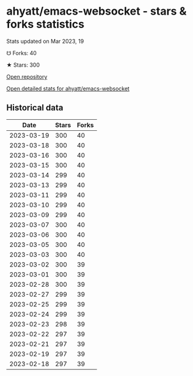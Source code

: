# ahyatt/emacs-websocket - stars & forks statistics

Stats updated on Mar 2023, 19

☋ Forks: 40

★ Stars: 300

[Open repository](https://github.com/ahyatt/emacs-websocket)

[Open detailed stats for ahyatt/emacs-websocket](https://reviewgithub.com/rep/ahyatt/emacs-websocket)

## Historical data
| Date | Stars | Forks |
|------|-------|-------|
| 2023-03-19 | 300 | 40 | 
| 2023-03-18 | 300 | 40 | 
| 2023-03-16 | 300 | 40 | 
| 2023-03-15 | 300 | 40 | 
| 2023-03-14 | 299 | 40 | 
| 2023-03-13 | 299 | 40 | 
| 2023-03-11 | 299 | 40 | 
| 2023-03-10 | 299 | 40 | 
| 2023-03-09 | 299 | 40 | 
| 2023-03-07 | 300 | 40 | 
| 2023-03-06 | 300 | 40 | 
| 2023-03-05 | 300 | 40 | 
| 2023-03-03 | 300 | 40 | 
| 2023-03-02 | 300 | 39 | 
| 2023-03-01 | 300 | 39 | 
| 2023-02-28 | 300 | 39 | 
| 2023-02-27 | 299 | 39 | 
| 2023-02-25 | 299 | 39 | 
| 2023-02-24 | 299 | 39 | 
| 2023-02-23 | 298 | 39 | 
| 2023-02-22 | 297 | 39 | 
| 2023-02-21 | 297 | 39 | 
| 2023-02-19 | 297 | 39 | 
| 2023-02-18 | 297 | 39 | 

